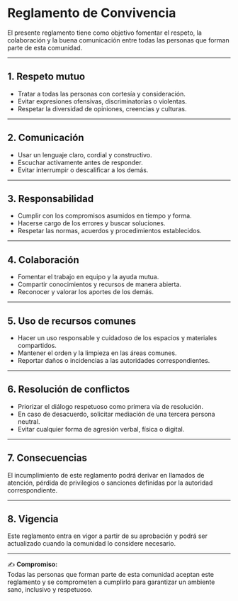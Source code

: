 # Reglamento de Convivencia

El presente reglamento tiene como objetivo fomentar el respeto, la colaboración y la buena comunicación entre todas las personas que forman parte de esta comunidad.

---

## 1. Respeto mutuo
- Tratar a todas las personas con cortesía y consideración.
- Evitar expresiones ofensivas, discriminatorias o violentas.
- Respetar la diversidad de opiniones, creencias y culturas.

---

## 2. Comunicación
- Usar un lenguaje claro, cordial y constructivo.
- Escuchar activamente antes de responder.
- Evitar interrumpir o descalificar a los demás.

---

## 3. Responsabilidad
- Cumplir con los compromisos asumidos en tiempo y forma.
- Hacerse cargo de los errores y buscar soluciones.
- Respetar las normas, acuerdos y procedimientos establecidos.

---

## 4. Colaboración
- Fomentar el trabajo en equipo y la ayuda mutua.
- Compartir conocimientos y recursos de manera abierta.
- Reconocer y valorar los aportes de los demás.

---

## 5. Uso de recursos comunes
- Hacer un uso responsable y cuidadoso de los espacios y materiales compartidos.
- Mantener el orden y la limpieza en las áreas comunes.
- Reportar daños o incidencias a las autoridades correspondientes.

---

## 6. Resolución de conflictos
- Priorizar el diálogo respetuoso como primera vía de resolución.
- En caso de desacuerdo, solicitar mediación de una tercera persona neutral.
- Evitar cualquier forma de agresión verbal, física o digital.

---

## 7. Consecuencias
El incumplimiento de este reglamento podrá derivar en llamados de atención, pérdida de privilegios o sanciones definidas por la autoridad correspondiente.

---

## 8. Vigencia
Este reglamento entra en vigor a partir de su aprobación y podrá ser actualizado cuando la comunidad lo considere necesario.

---

✍️ **Compromiso:**  
Todas las personas que forman parte de esta comunidad aceptan este reglamento y se comprometen a cumplirlo para garantizar un ambiente sano, inclusivo y respetuoso.
